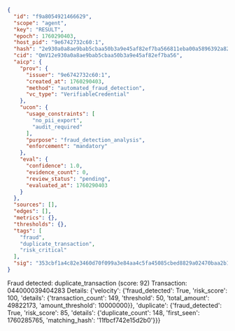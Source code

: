 ```json
{
  "id": "f9a8054921466629",
  "scope": "agent",
  "key": "RESULT",
  "epoch": 1760290403,
  "host_pid": "9e6742732c60:1",
  "hash": "2e930a0a8ae9bab5cbaa50b3a9e45af82ef7ba566811eba00a5896392a826dc3",
  "cid": "QmV12e930a0a8ae9bab5cbaa50b3a9e45af82ef7ba56",
  "aicp": {
    "prov": {
      "issuer": "9e6742732c60:1",
      "created_at": 1760290403,
      "method": "automated_fraud_detection",
      "vc_type": "VerifiableCredential"
    },
    "ucon": {
      "usage_constraints": [
        "no_pii_export",
        "audit_required"
      ],
      "purpose": "fraud_detection_analysis",
      "enforcement": "mandatory"
    },
    "eval": {
      "confidence": 1.0,
      "evidence_count": 0,
      "review_status": "pending",
      "evaluated_at": 1760290403
    }
  },
  "sources": [],
  "edges": [],
  "metrics": {},
  "thresholds": {},
  "tags": [
    "fraud",
    "duplicate_transaction",
    "risk_critical"
  ],
  "sig": "353cbf1a4c82e3460d70f099a3e84aa4c5fa45085cbed8829a02470baa2b1626"
}
```

Fraud detected: duplicate_transaction (score: 92)
Transaction: 044000039404283
Details: {'velocity': {'fraud_detected': True, 'risk_score': 100, 'details': {'transaction_count': 149, 'threshold': 50, 'total_amount': 49822173, 'amount_threshold': 10000000}}, 'duplicate': {'fraud_detected': True, 'risk_score': 85, 'details': {'duplicate_count': 148, 'first_seen': 1760285765, 'matching_hash': '11fbcf742e15d2b0'}}}